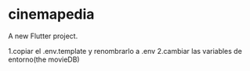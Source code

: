 # cinemapedia

A new Flutter project.

1.copiar el .env.template y renombrarlo a .env
2.cambiar las variables de entorno(the movieDB)
